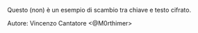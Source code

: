Questo (non) è un esempio di scambio tra chiave e testo cifrato.

Autore: Vincenzo Cantatore <@M0rthimer>
